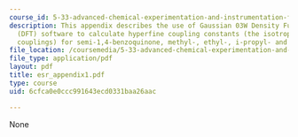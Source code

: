 ```yaml
---
course_id: 5-33-advanced-chemical-experimentation-and-instrumentation-fall-2007
description: This appendix describes the use of Gaussian 03W Density Functional Theory
  (DFT) software to calculate hyperfine coupling constants (the isotropic Fermi contact
  couplings) for semi-1,4-benzoquinone, methyl-, ethyl-, i-propyl- and t-butyl semibenzoquinones.
file_location: /coursemedia/5-33-advanced-chemical-experimentation-and-instrumentation-fall-2007/6cfca0e0ccc991643ecd0331baa26aac_esr_appendix1.pdf
file_type: application/pdf
layout: pdf
title: esr_appendix1.pdf
type: course
uid: 6cfca0e0ccc991643ecd0331baa26aac

---
```

None